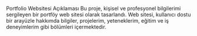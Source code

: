 Portfolio Websitesi Açıklaması
Bu proje, kişisel ve profesyonel bilgilerimi sergileyen bir portföy web sitesi olarak tasarlandı. Web sitesi, kullanıcı dostu bir arayüzle hakkımda bilgiler, projelerim, yeteneklerim, eğitim ve iş deneyimlerim gibi bölümleri içermektedir.
